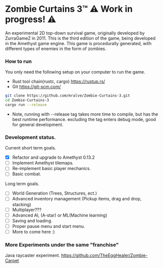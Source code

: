 # Zombie Curtains 3™  ⚠ Work in progress! ⚠
An experimental 2D top-down survival game, originally developed by ZurraGameZ in 2011. This is the third edition of the game, being developed in the Amethyst game engine. This game is procedurally generated, with different types of enemies in the form of zombies.

### How to run
You only need the following setup on your computer to run the game.
- Rust tool chain(rustc, cargo)  https://rustup.rs/
- Git  https://git-scm.com/

```bash
git clone https://github.com/mralve/Zombie-Curtains-3.git
cd Zombie-Curtains-3
cargo run --release
```
- Note, running with --release tag takes more time to compile, but has the best runtime performance. excluding the tag enters debug mode, good for general development.

### Development status.

Current short term goals.
- [x] Refactor and upgrade to Amethyst 0.13.2
- [ ] Implement Amethyst tilemaps.
- [ ] Re-implement basic player mechanics. 
- [ ] Basic combat.

Long term goals.
- [ ] World Generation (Trees, Structures, ect.)
- [ ] Advanced inventory management (Pickup items, drag and drop, stacking)
- [ ] Multiplayer???
- [ ] Advanced AI, (A-star) or ML(Machine learning)
- [ ] Saving and loading.
- [ ] Proper pause menu and start menu.
- [ ] More to come here :)

### More Experiments under the same "franchise"
Java raycaster experiment.
https://github.com/TheEggHealer/Zombie-Carpet

